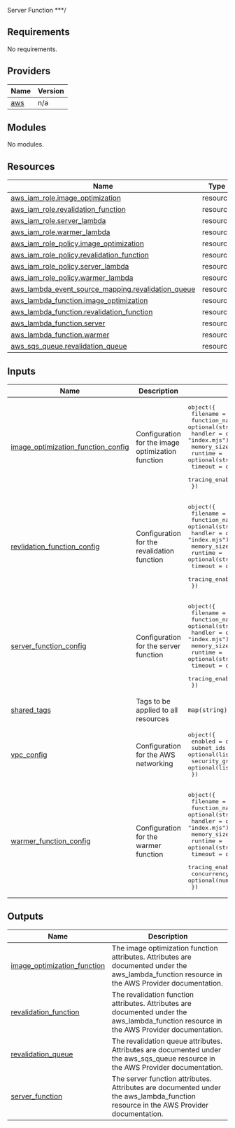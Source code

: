 <!-- BEGIN_TF_DOCS -->
Server Function
***/

## Requirements

No requirements.

## Providers

| Name | Version |
|------|---------|
| <a name="provider_aws"></a> [aws](#provider\_aws) | n/a |

## Modules

No modules.

## Resources

| Name | Type |
|------|------|
| [aws_iam_role.image_optimization](https://registry.terraform.io/providers/hashicorp/aws/latest/docs/resources/iam_role) | resource |
| [aws_iam_role.revalidation_function](https://registry.terraform.io/providers/hashicorp/aws/latest/docs/resources/iam_role) | resource |
| [aws_iam_role.server_lambda](https://registry.terraform.io/providers/hashicorp/aws/latest/docs/resources/iam_role) | resource |
| [aws_iam_role.warmer_lambda](https://registry.terraform.io/providers/hashicorp/aws/latest/docs/resources/iam_role) | resource |
| [aws_iam_role_policy.image_optimization](https://registry.terraform.io/providers/hashicorp/aws/latest/docs/resources/iam_role_policy) | resource |
| [aws_iam_role_policy.revalidation_function](https://registry.terraform.io/providers/hashicorp/aws/latest/docs/resources/iam_role_policy) | resource |
| [aws_iam_role_policy.server_lambda](https://registry.terraform.io/providers/hashicorp/aws/latest/docs/resources/iam_role_policy) | resource |
| [aws_iam_role_policy.warmer_lambda](https://registry.terraform.io/providers/hashicorp/aws/latest/docs/resources/iam_role_policy) | resource |
| [aws_lambda_event_source_mapping.revalidation_queue](https://registry.terraform.io/providers/hashicorp/aws/latest/docs/resources/lambda_event_source_mapping) | resource |
| [aws_lambda_function.image_optimization](https://registry.terraform.io/providers/hashicorp/aws/latest/docs/resources/lambda_function) | resource |
| [aws_lambda_function.revalidation_function](https://registry.terraform.io/providers/hashicorp/aws/latest/docs/resources/lambda_function) | resource |
| [aws_lambda_function.server](https://registry.terraform.io/providers/hashicorp/aws/latest/docs/resources/lambda_function) | resource |
| [aws_lambda_function.warmer](https://registry.terraform.io/providers/hashicorp/aws/latest/docs/resources/lambda_function) | resource |
| [aws_sqs_queue.revalidation_queue](https://registry.terraform.io/providers/hashicorp/aws/latest/docs/resources/sqs_queue) | resource |

## Inputs

| Name | Description | Type | Default | Required |
|------|-------------|------|---------|:--------:|
| <a name="input_image_optimization_function_config"></a> [image\_optimization\_function\_config](#input\_image\_optimization\_function\_config) | Configuration for the image optimization function | <pre>object({<br>    filename        = string<br>    function_name   = optional(string, "image-optimization")<br>    handler         = optional(string, "index.mjs")<br>    memory_size     = optional(number, 2048)<br>    runtime         = optional(string, "nodejs20.x")<br>    timeout         = optional(number, 10)<br>    tracing_enabled = optional(bool, true)<br>  })</pre> | n/a | yes |
| <a name="input_revlidation_function_config"></a> [revlidation\_function\_config](#input\_revlidation\_function\_config) | Configuration for the revalidation function | <pre>object({<br>    filename        = string<br>    function_name   = optional(string, "revalidation")<br>    handler         = optional(string, "index.mjs")<br>    memory_size     = optional(number, 2048)<br>    runtime         = optional(string, "nodejs20.x")<br>    timeout         = optional(number, 10)<br>    tracing_enabled = optional(bool, true)<br>  })</pre> | n/a | yes |
| <a name="input_server_function_config"></a> [server\_function\_config](#input\_server\_function\_config) | Configuration for the server function | <pre>object({<br>    filename        = string<br>    function_name   = optional(string, "server")<br>    handler         = optional(string, "index.mjs")<br>    memory_size     = optional(number, 2048)<br>    runtime         = optional(string, "nodejs20.x")<br>    timeout         = optional(number, 10)<br>    tracing_enabled = optional(bool, true)<br>  })</pre> | n/a | yes |
| <a name="input_shared_tags"></a> [shared\_tags](#input\_shared\_tags) | Tags to be applied to all resources | `map(string)` | `{}` | no |
| <a name="input_vpc_config"></a> [vpc\_config](#input\_vpc\_config) | Configuration for the AWS networking | <pre>object({<br>    enabled            = optional(bool, false)<br>    subnet_ids         = optional(list(string), [])<br>    security_group_ids = optional(list(string), [])<br>  })</pre> | <pre>{<br>  "enabled": false,<br>  "security_group_ids": [],<br>  "subnet_ids": []<br>}</pre> | no |
| <a name="input_warmer_function_config"></a> [warmer\_function\_config](#input\_warmer\_function\_config) | Configuration for the warmer function | <pre>object({<br>    filename        = string<br>    function_name   = optional(string, "warmer")<br>    handler         = optional(string, "index.mjs")<br>    memory_size     = optional(number, 2048)<br>    runtime         = optional(string, "nodejs20.x")<br>    timeout         = optional(number, 10)<br>    tracing_enabled = optional(bool, true)<br>    concurrency     = optional(number, 1)<br>  })</pre> | n/a | yes |

## Outputs

| Name | Description |
|------|-------------|
| <a name="output_image_optimization_function"></a> [image\_optimization\_function](#output\_image\_optimization\_function) | The image optimization function attributes. Attributes are documented under the aws\_lambda\_function resource in the AWS Provider documentation. |
| <a name="output_revalidation_function"></a> [revalidation\_function](#output\_revalidation\_function) | The revalidation function attributes. Attributes are documented under the aws\_lambda\_function resource in the AWS Provider documentation. |
| <a name="output_revalidation_queue"></a> [revalidation\_queue](#output\_revalidation\_queue) | The revalidation queue attributes. Attributes are documented under the aws\_sqs\_queue resource in the AWS Provider documentation. |
| <a name="output_server_function"></a> [server\_function](#output\_server\_function) | The server function attributes. Attributes are documented under the aws\_lambda\_function resource in the AWS Provider documentation. |
<!-- END_TF_DOCS -->
